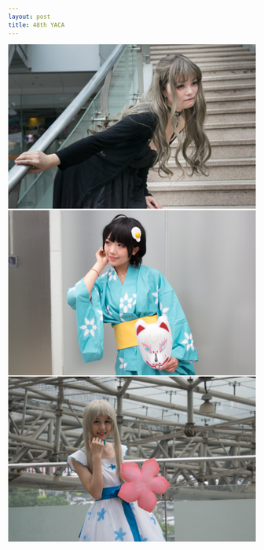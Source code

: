 ```yaml
---
layout: post
title: 48th YACA
---
```


<img src="https://github.com/comacros/comacros.github.io/raw/master/images/DSC_3889.JPG" alt="YACA 1" onclick="javascript:enlarge(this)" class="toEnlarge" >

<img src="https://github.com/comacros/comacros.github.io/raw/master/images/DSC_3896.JPG" alt="YACA 2" onclick="javascript:enlarge(this)" class="toEnlarge" >

<img src="https://github.com/comacros/comacros.github.io/raw/master/images/DSC_3927.JPG" alt="YACA 3" onclick="javascript:enlarge(this)" class="toEnlarge" >